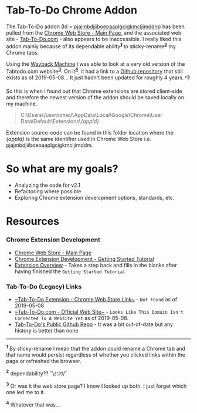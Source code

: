 # Tab-To-Do Chrome Addon

The Tab-To-Do addon \(Id = [pjajmbdjiiboeoaaplgcigkmcljimddm](https://chrome.google.com/webstore/detail/tab-to-do/pjajmbdjiiboeoaaplgcigkmcljimddm)\) has been pulled from the [Chrome Web Store - Main Page](https://chrome.google.com/webstore/category/extensions), and the associated web site - [Tab-To-Do.com](https://tabtodo.com) - also appears to be inaccessible. I really liked this addon mainly because of its dependable ability<b><sup>[1](#sup1)</sup></b> to sticky-rename<b><sup>[2](#sup2)</sup></b> my Chrome tabs. 

Using the [Wayback Machine](https://archive.org/web/) I was able to look at a very old version of the Tabtodo.com website<b><sup>[3](#sup3)</sup></b>. On it<b><sup>[4](#sup4)</sup></b>, it had a link to a [Github repository](https://github.com/tabtodo/tabtodo/) that still exists as of 2019-05-08... It just hadn't been updated for roughly 4 years. :thumbsdown:

So this is when I found out that Chrome extensions are stored client-side and therefore the newest version of the addon should be saved locally on my machine.

> C:\Users\\_*\{username\}*_\AppData\Local\Google\Chrome\User Data\Default\Extensions\\_*\{appId\}*_

Extension source-code can be found in this folder location where the _*\{appId\}*_ is the same identifier used in Chrome Web Store i.e. pjajmbdjiiboeoaaplgcigkmcljimddm.


# So what are my goals?

* Analyzing the code for v2.1
* Refactoring where possible
* Exploring Chrome extension development options, standards, etc.


# Resources
### Chrome Extension Development
* [Chrome Web Store - Main Page](https://chrome.google.com/webstore/category/extensions)
* [Chrome Extension Development - Getting Started Tutorial](https://developer.chrome.com/extensions/getstarted)
* [Extension Overview](https://developer.chrome.com/extensions/overview) - Takes a step back and fills in the blanks after having finished the `Getting Started Tutorial`

### Tab-To-Do (Legacy) Links
* [~Tab-To-Do Extension - Chrome Web Store Link~](https://chrome.google.com/webstore/detail/tab-to-do/pjajmbdjiiboeoaaplgcigkmcljimddm) - `Not Found` as of 2019-05-08
* [~Tab-To-Do.com - Official Web Site~](https://tabtodo.com) - `Looks Like This Domain Isn't Connected To A Website Yet` as of 2019-05-08.
* [Tab-To-Do's Public Github Repo](https://github.com/tabtodo/tabtodo/) - It was a bit out-of-date but any history is better than none


--------------------


<b><sup><a name="sup1">1</a></sup></b> By sticky-rename I mean that the addon could rename a Chrome tab and that name would persist regardless of whether you clicked links within the page or refreshed the browser.

<b><sup><a name="sup2">2</a></sup></b> dependability?? ¯\\_(ツ)_/¯

<b><sup><a name="sup3">3</a></sup></b> Or was it the web store page? I know I looked up both. I just forget which one led me to it.

<b><sup><a name="sup4">4</a><sup></b> Whatever that was...